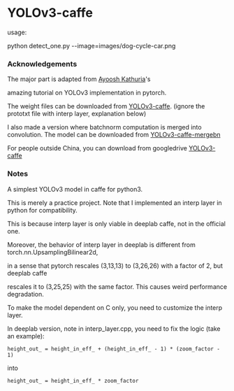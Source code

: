 # YOLOv3-caffe

usage: 

python detect_one.py --image=images/dog-cycle-car.png

### Acknowledgements

The major part is adapted from [Ayoosh Kathuria](https://github.com/ayooshkathuria)'s

amazing tutorial on YOLOv3 implementation in pytorch. 

The weight files can be downloaded from [YOLOv3-caffe](https://download.csdn.net/download/jason_ranger/10452595).
(ignore the prototxt file with interp layer, explanation below)

I also made a version where batchnorm computation is merged into convolution. The model can be downloaded from [YOLOv3-caffe-mergebn](https://download.csdn.net/download/jason_ranger/10519464)

For people outside China, you can download from googledrive [YOLOv3-caffe](https://drive.google.com/open?id=1xR_y_gmBIWjrENgjXXzB4_5aSqYPeWnM)

### Notes

A simplest YOLOv3 model in caffe for python3.

This is merely a practice project. Note that I implemented an interp layer in python for compatibility.

This is because interp layer is only viable in deeplab caffe, not in the official one. 

Moreover, the behavior of interp layer in deeplab is different from torch.nn.UpsamplingBilinear2d,

in a sense that pytorch rescales (3,13,13) to (3,26,26) with a factor of 2, but deeplab caffe 

rescales it to (3,25,25) with the same factor. This causes weird performance degradation.

To make the model dependent on C only, you need to customize the interp layer.

In deeplab version, note in interp_layer.cpp, you need to fix the logic (take an example):

`height_out_ = height_in_eff_ + (height_in_eff_ - 1) * (zoom_factor - 1)`

into

`height_out_ = height_in_eff_ * zoom_factor`

